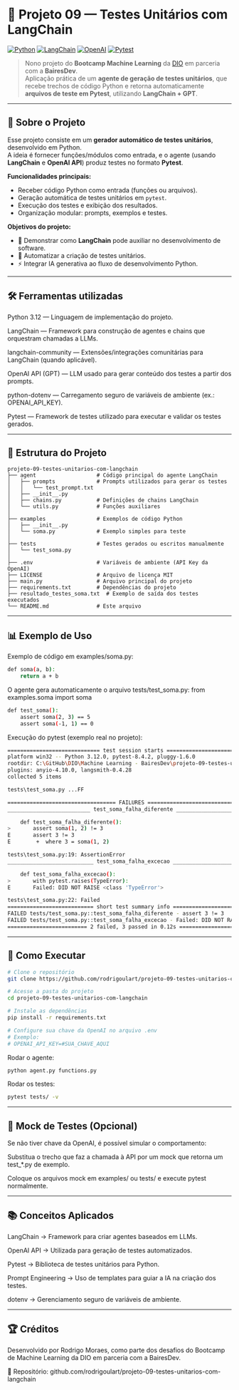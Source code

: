 # 🎯 Projeto 09 — Testes Unitários com LangChain

[![Python](https://img.shields.io/badge/Python-3.12+-blue?logo=python&link=https://www.python.org/)](https://www.python.org/) 
[![LangChain](https://img.shields.io/badge/LangChain-Framework-orange)]() 
[![OpenAI](https://img.shields.io/badge/OpenAI-IA-red)]()   [![Pytest](https://img.shields.io/badge/Pytest-Testes-green)]()  

> Nono projeto do **Bootcamp Machine Learning** da [DIO](https://www.dio.me/) em parceria com a **BairesDev**.  
> Aplicação prática de um **agente de geração de testes unitários**, que recebe trechos de código Python e retorna automaticamente **arquivos de teste em Pytest**, utilizando **LangChain + GPT**.

---

## 📌 Sobre o Projeto

Esse projeto consiste em um **gerador automático de testes unitários**, desenvolvido em Python.  
A ideia é fornecer funções/módulos como entrada, e o agente (usando **LangChain** e **OpenAI API**) produz testes no formato **Pytest**.  

**Funcionalidades principais:**

- Receber código Python como entrada (funções ou arquivos).  
- Geração automática de testes unitários em `pytest`.  
- Execução dos testes e exibição dos resultados.  
- Organização modular: prompts, exemplos e testes.  

**Objetivos do projeto:**  

- 🤖 Demonstrar como **LangChain** pode auxiliar no desenvolvimento de software.  
- 🧪 Automatizar a criação de testes unitários.  
- ⚡ Integrar IA generativa ao fluxo de desenvolvimento Python.  

---

## 🛠️ Ferramentas utilizadas

Python 3.12 — Linguagem de implementação do projeto.

LangChain — Framework para construção de agentes e chains que orquestram chamadas a LLMs.

langchain-community — Extensões/integrações comunitárias para LangChain (quando aplicável).

OpenAI API (GPT) — LLM usado para gerar conteúdo dos testes a partir dos prompts.

python-dotenv — Carregamento seguro de variáveis de ambiente (ex.: OPENAI_API_KEY).

Pytest — Framework de testes utilizado para executar e validar os testes gerados.

---

## 📂 Estrutura do Projeto

```text
projeto-09-testes-unitarios-com-langchain
├── agent                   # Código principal do agente LangChain
│   ├── prompts             # Prompts utilizados para gerar os testes
│   │   └── test_prompt.txt
│   ├── __init__.py
│   ├── chains.py           # Definições de chains LangChain
│   └── utils.py            # Funções auxiliares
│
├── examples                # Exemplos de código Python
│   ├── __init__.py
│   └── soma.py             # Exemplo simples para teste
│
├── tests                   # Testes gerados ou escritos manualmente
│   └── test_soma.py
│
├── .env                    # Variáveis de ambiente (API Key da OpenAI)
├── LICENSE                 # Arquivo de licença MIT
├── main.py                 # Arquivo principal do projeto
├── requirements.txt        # Dependências do projeto
├── resultado_testes_soma.txt  # Exemplo de saída dos testes executados
└── README.md               # Este arquivo
```

---

## 📊 Exemplo de Uso
Exemplo de código em examples/soma.py:
```bash
def soma(a, b):
    return a + b
```
O agente gera automaticamente o arquivo tests/test_soma.py:
from examples.soma import soma
```bash
def test_soma():
    assert soma(2, 3) == 5
    assert soma(-1, 1) == 0
```
Execução do pytest (exemplo real no projeto):
```bash
============================= test session starts =============================
platform win32 -- Python 3.12.0, pytest-8.4.2, pluggy-1.6.0
rootdir: C:\GitHub\DIO\Machine Learning - BairesDev\projeto-09-testes-unitarios-com-langchain
plugins: anyio-4.10.0, langsmith-0.4.28
collected 5 items

tests\test_soma.py ...FF                                                 [100%]

================================== FAILURES ===================================
__________________________ test_soma_falha_diferente __________________________

    def test_soma_falha_diferente():
>       assert soma(1, 2) != 3
E       assert 3 != 3
E        +  where 3 = soma(1, 2)

tests\test_soma.py:19: AssertionError
___________________________ test_soma_falha_excecao ___________________________

    def test_soma_falha_excecao():
>       with pytest.raises(TypeError):
E       Failed: DID NOT RAISE <class 'TypeError'>

tests\test_soma.py:22: Failed
=========================== short test summary info ===========================
FAILED tests/test_soma.py::test_soma_falha_diferente - assert 3 != 3
FAILED tests/test_soma.py::test_soma_falha_excecao - Failed: DID NOT RAISE <c...
========================= 2 failed, 3 passed in 0.12s =========================
```

---

## 🚀 Como Executar

```bash
# Clone o repositório
git clone https://github.com/rodrigoulart/projeto-09-testes-unitarios-com-langchain.git

# Acesse a pasta do projeto
cd projeto-09-testes-unitarios-com-langchain

# Instale as dependências
pip install -r requirements.txt

# Configure sua chave da OpenAI no arquivo .env
# Exemplo:
# OPENAI_API_KEY=#SUA_CHAVE_AQUI
```

Rodar o agente:
```bash
python agent.py functions.py
```

Rodar os testes:
```bash
pytest tests/ -v
```

---

## 🧪 Mock de Testes (Opcional)

Se não tiver chave da OpenAI, é possível simular o comportamento:

Substitua o trecho que faz a chamada à API por um mock que retorna um test_*.py de exemplo.

Coloque os arquivos mock em examples/ ou tests/ e execute pytest normalmente.

---

## 📚 Conceitos Aplicados

LangChain → Framework para criar agentes baseados em LLMs.

OpenAI API → Utilizada para geração de testes automatizados.

Pytest → Biblioteca de testes unitários para Python.

Prompt Engineering → Uso de templates para guiar a IA na criação dos testes.

dotenv → Gerenciamento seguro de variáveis de ambiente.

---

## 🏆 Créditos

Desenvolvido por Rodrigo Moraes, como parte dos desafios do Bootcamp de Machine Learning da DIO em parceria com a BairesDev.

📎 Repositório: github.com/rodrigoulart/projeto-09-testes-unitarios-com-langchain

